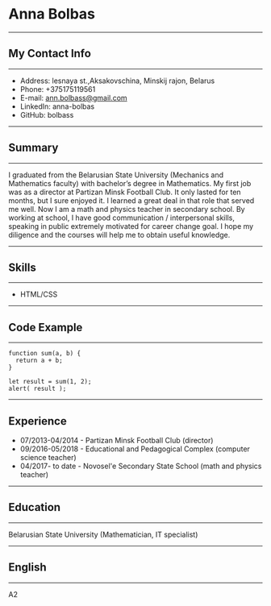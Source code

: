 # Anna Bolbas
*************
## My Contact Info
*************
* Address: lesnaya st.,Aksakovschina, Minskij rajon, Belarus 
* Phone: +375175119561
* E-mail: ann.bolbass@gmail.com
* LinkedIn: anna-bolbas
* GitHub: bolbass
***************
## Summary
**********************
I graduated from the Belarusian State University (Mechanics and Mathematics faculty) with bachelor’s degree in Mathematics. My first job was as a director at Partizan Minsk Football Club. It only lasted for ten months, but I sure enjoyed it. I learned a great deal in that role that served me well. Now I am a math and physics teacher in secondary school. By working at school, I have good communication / interpersonal skills, speaking in public extremely motivated for career change goal. I hope my diligence and the courses will help me to obtain useful knowledge.
**********************
## Skills
**********************
* HTML/CSS
**********************
## Code Example
**********************
```
function sum(a, b) {
  return a + b;
}

let result = sum(1, 2);
alert( result );
```
**********************
## Experience
* 07/2013-04/2014 - Partizan Minsk Football Club (director)
* 09/2016-05/2018 - Educational and Pedagogical Complex (computer science teacher)
* 04/2017- to date - Novosel'e Secondary State School (math and physics teacher)
**********************
## Education
**********************
Belarusian State University (Mathematician, IT specialist)
**********************
## English
**********************
A2  

